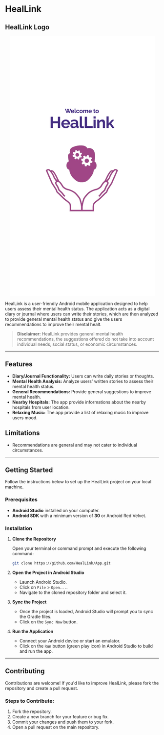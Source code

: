 # HealLink

## HealLink Logo
<p align="center">
  <img src="https://raw.githubusercontent.com/HealLink/App/master/app/src/main/res/drawable/splashscreen2.png" alt="HealLink Logo"/>
</p>


HealLink is a user-friendly Android mobile application designed to help users assess their mental health status. The application acts as a digital diary or journal where users can write their stories, which are then analyzed to provide general mental health status and give the users recommendations to improve their mental healt. 

> **Disclaimer:** HealLink provides general mental health recommendations, the suggestions offered do not take into account individual needs, social status, or economic circumstances.

---

## Features

- **Diary/Journal Functionality:** Users can write daily stories or thoughts.
- **Mental Health Analysis:** Analyze users' written stories to assess their mental health status.
- **General Recommendations:** Provide general suggestions to improve mental health.
- **Nearby Hospitals:** The app provide informations about the nearby hospitals from user location.
- **Relaxing Music:** The app provide a list of relaxing music to improve users mood.

## Limitations

- Recommendations are general and may not cater to individual circumstances.

---

## Getting Started

Follow the instructions below to set up the HealLink project on your local machine.

### Prerequisites

- **Android Studio** installed on your computer.
- **Android SDK** with a minimum version of **30** or Android Red Velvet.

### Installation

1. **Clone the Repository**

   Open your terminal or command prompt and execute the following command:

   ```bash
   git clone https://github.com/HealLink/App.git
   ```

2. **Open the Project in Android Studio**

   - Launch Android Studio.
   - Click on `File` > `Open...`.
   - Navigate to the cloned repository folder and select it.

3. **Sync the Project**

   - Once the project is loaded, Android Studio will prompt you to sync the Gradle files.
   - Click on the `Sync Now` button.

4. **Run the Application**

   - Connect your Android device or start an emulator.
   - Click on the `Run` button (green play icon) in Android Studio to build and run the app.

---

## Contributing

Contributions are welcome! If you'd like to improve HealLink, please fork the repository and create a pull request.

### Steps to Contribute:
1. Fork the repository.
2. Create a new branch for your feature or bug fix.
3. Commit your changes and push them to your fork.
4. Open a pull request on the main repository.

